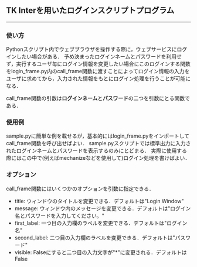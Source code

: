 ## TK Interを用いたログインスクリプトプログラム
---

### 使い方
Pythonスクリプト内でウェブブラウザを操作する際に，ウェブサービスにログインしたい場合がある．
予め決まったログインネームとパスワードを利用せず，実行するユーザ毎にログイン情報を変更したい場合にこのログインする関数をlogin_frame.py内のcall_frame関数に渡すことによってログイン情報の入力をユーザに求めてから，入力された情報をもとにログイン処理を行うことが可能になる．

call_frame関数の引数は**ログインネーム**と**パスワード**の二つを引数にとる関数である．

### 使用例
sample.pyに簡単な例を載せるが，基本的にはlogin_frame.pyをインポートしてcall_frame関数を呼び出せばよい．
sample.pyスクリプトでは標準出力に入力されたログインネームとパスワードを表示するのみにとどまる．
実際に使用する際にはこの中で(例えばmechanizeなどを使用して)ログイン処理を書けばよい．

### オプション
call_frame関数にはいくつかのオプションを引数に指定できる．

- title: ウィンドウのタイトルを変更できる．デフォルトは"Login Window"
- message: ウィンドウ内のメッセージを変更できる．デフォルトは"ログイン名とパスワードを入力してください。"
- first_label: 一つ目の入力欄のラベルを変更できる．デフォルトは"ログイン名"
- second_label: 二つ目の入力欄のラベルを変更できる．デフォルトは"パスワード"
- visible: Falseにすると二つ目の入力文字が"*"に変更される．デフォルトはFalse
